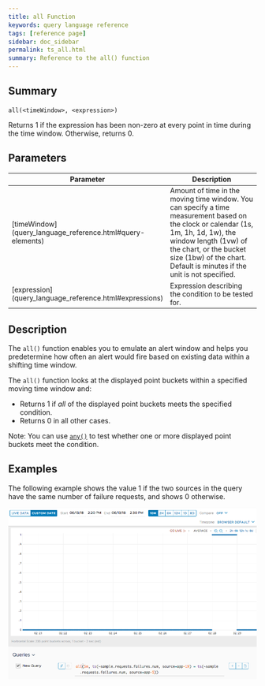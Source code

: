 ```yaml
---
title: all Function
keywords: query language reference
tags: [reference page]
sidebar: doc_sidebar
permalink: ts_all.html
summary: Reference to the all() function
---
```


## Summary

```
all(<timeWindow>, <expression>)
```
Returns 1 if the expression has been non-zero at every point in time during the time window. Otherwise, returns 0.

## Parameters

<table>
<tbody>
<thead>
<tr><th width="20%">Parameter</th><th width="80%">Description</th></tr>
</thead>
<tr><td markdown="span">[timeWindow](query_language_reference.html#query-elements)</td>
<td>Amount of time in the moving time window. You can specify a time measurement based on the clock or calendar (1s, 1m, 1h, 1d, 1w), the window length (1vw) of the chart, or the bucket size (1bw) of the chart. Default is minutes if the unit is not specified.</td></tr>
<tr>
<td markdown="span"> [expression](query_language_reference.html#expressions)</td>
<td>Expression describing the condition to be tested for.  </td></tr>
</tbody>
</table>

## Description

The `all()` function enables you to emulate an alert window and helps you predetermine how often an alert would fire based on existing data within a shifting time window.

The `all()` function looks at the displayed point buckets within a specified moving time window and:
* Returns 1 if _all_ of the displayed point buckets meets the specified condition.
* Returns 0 in all other cases.

Note: You can use [`any()`](ts_any.html) to test whether one or more displayed point buckets meet the condition.



## Examples

The following example shows the value 1 if the two sources in the query have the same number of failure requests, and shows 0 otherwise.

![all example](images/ts_all.png)
